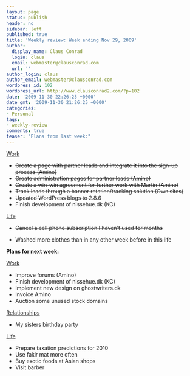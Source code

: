 ```yaml
---
layout: page
status: publish
header: no
sidebar: left
published: true
title: 'Weekly review: Week ending Nov 29, 2009'
author:
  display_name: Claus Conrad
  login: claus
  email: webmaster@clausconrad.com
  url: ''
author_login: claus
author_email: webmaster@clausconrad.com
wordpress_id: 102
wordpress_url: http://www.clausconrad2.com/?p=102
date: '2009-11-30 22:26:25 +0000'
date_gmt: '2009-11-30 21:26:25 +0000'
categories:
- Personal
tags:
- weekly-review
comments: true
teaser: "Plans from last week:"
---
```

<u>Work</u>

*   <del>Create a page with partner leads and integrate it into the sign-up process (Amino)</del>
*   <del>Create administration pages for partner leads (Amino)</del>
*   <del>Create a win-win agreement for further work with Martin (Amino)</del>
*   <del>Track leads through a banner rotation/tracking solution (Own sites)</del>
*   <del>Updated WordPress blogs to 2.8.6</del>
*   Finish development of nissehue.dk (KC)

<u>Life</u>

*   <del>Cancel a cell phone subscription I haven't used for months</del>

*   <del>Washed more clothes than in any other week before in this life</del>

**Plans for next week:**

<u>Work</u>

*   Improve forums (Amino)
*   Finish development of nissehue.dk (KC)
*   Implement new design on ghostwriters.dk
*   Invoice Amino
*   Auction some unused stock domains

<u>Relationships</u>

*   My sisters birthday party

<u>Life</u>

*   Prepare taxation predictions for 2010
*   Use fakir mat more often
*   Buy exotic foods at Asian shops
*   Visit barber
